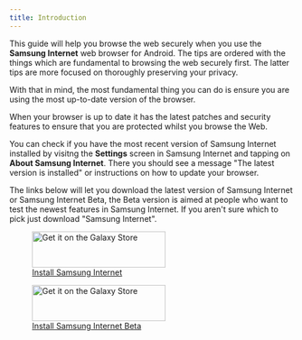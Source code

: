```yaml
---
title: Introduction
---
```


This guide will help you browse the web securely when you use the **Samsung Internet** web browser for Android.  The tips are ordered with the things which
are fundamental to browsing the web securely first. The latter tips are more focused on thoroughly preserving your privacy.

With that in mind, the most fundamental thing you can do is ensure you are using the most up-to-date version of the browser.

When your browser is up to date it has the latest patches and security features to ensure that you are protected whilst you browse the Web.

You can check if you have the most recent version of Samsung Internet installed by visitng the **Settings** screen in Samsung Internet and tapping on **About Samsung Internet**. There you should see a message "The latest version is installed" or instructions on how to update your browser.

The links below will let you download the latest version of Samsung Internet or Samsung Internet Beta, the Beta version is aimed at people who want to test the newest features in Samsung Internet. If you aren't sure which to pick just download "Samsung Internet".

<figure>
<a href="https://galaxy.store/internet"><img width="236" height="64" alt="Get it on the Galaxy Store" src="{{ "/assets/en/GalaxyStore.png" | relative_url }}"></a>
<figcaption><a href="https://galaxy.store/internet">Install Samsung Internet</a></figcaption>
</figure>

<figure>
<a href="https://galaxy.store/internetbeta"><img width="236" height="64" alt="Get it on the Galaxy Store" src="{{ "/assets/en/GalaxyStore.png" | relative_url }}"></a>
<figcaption><a href="https://galaxy.store/internetbeta">Install Samsung Internet Beta</a></figcaption>
</figure>

